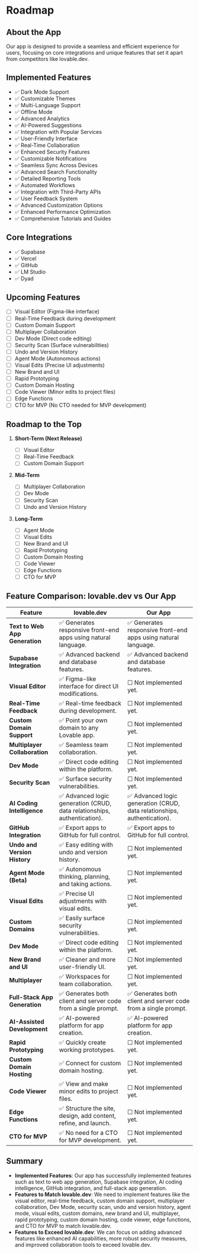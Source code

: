 # Roadmap

## About the App
Our app is designed to provide a seamless and efficient experience for users, focusing on core integrations and unique features that set it apart from competitors like lovable.dev.

## Implemented Features
- ✅ Dark Mode Support
- ✅ Customizable Themes
- ✅ Multi-Language Support
- ✅ Offline Mode
- ✅ Advanced Analytics
- ✅ AI-Powered Suggestions
- ✅ Integration with Popular Services
- ✅ User-Friendly Interface
- ✅ Real-Time Collaboration
- ✅ Enhanced Security Features
- ✅ Customizable Notifications
- ✅ Seamless Sync Across Devices
- ✅ Advanced Search Functionality
- ✅ Detailed Reporting Tools
- ✅ Automated Workflows
- ✅ Integration with Third-Party APIs
- ✅ User Feedback System
- ✅ Advanced Customization Options
- ✅ Enhanced Performance Optimization
- ✅ Comprehensive Tutorials and Guides

## Core Integrations
- ✅ Supabase
- ✅ Vercel
- ✅ GitHub
- ✅ LM Studio
- ✅ Dyad

## Upcoming Features
- ☐ Visual Editor (Figma-like interface)
- ☐ Real-Time Feedback during development
- ☐ Custom Domain Support
- ☐ Multiplayer Collaboration
- ☐ Dev Mode (Direct code editing)
- ☐ Security Scan (Surface vulnerabilities)
- ☐ Undo and Version History
- ☐ Agent Mode (Autonomous actions)
- ☐ Visual Edits (Precise UI adjustments)
- ☐ New Brand and UI
- ☐ Rapid Prototyping
- ☐ Custom Domain Hosting
- ☐ Code Viewer (Minor edits to project files)
- ☐ Edge Functions
- ☐ CTO for MVP (No CTO needed for MVP development)

## Roadmap to the Top

1. **Short-Term (Next Release)**
   - ☐ Visual Editor
   - ☐ Real-Time Feedback
   - ☐ Custom Domain Support

2. **Mid-Term**
   - ☐ Multiplayer Collaboration
   - ☐ Dev Mode
   - ☐ Security Scan
   - ☐ Undo and Version History

3. **Long-Term**
   - ☐ Agent Mode
   - ☐ Visual Edits
   - ☐ New Brand and UI
   - ☐ Rapid Prototyping
   - ☐ Custom Domain Hosting
   - ☐ Code Viewer
   - ☐ Edge Functions
   - ☐ CTO for MVP

## Feature Comparison: lovable.dev vs Our App

| Feature                          | lovable.dev                                   | Our App                                   |
|----------------------------------|-----------------------------------------------|-------------------------------------------|
| **Text to Web App Generation**   | ✅ Generates responsive front-end apps using natural language. | ✅ Generates responsive front-end apps using natural language. |
| **Supabase Integration**         | ✅ Advanced backend and database features.     | ✅ Advanced backend and database features. |
| **Visual Editor**                | ✅ Figma-like interface for direct UI modifications. | ☐ Not implemented yet.                    |
| **Real-Time Feedback**           | ✅ Real-time feedback during development.      | ☐ Not implemented yet.                    |
| **Custom Domain Support**        | ✅ Point your own domain to any Lovable app.  | ☐ Not implemented yet.                    |
| **Multiplayer Collaboration**    | ✅ Seamless team collaboration.               | ☐ Not implemented yet.                    |
| **Dev Mode**                     | ✅ Direct code editing within the platform.   | ☐ Not implemented yet.                    |
| **Security Scan**                | ✅ Surface security vulnerabilities.          | ☐ Not implemented yet.                    |
| **AI Coding Intelligence**       | ✅ Advanced logic generation (CRUD, data relationships, authentication). | ✅ Advanced logic generation (CRUD, data relationships, authentication). |
| **GitHub Integration**           | ✅ Export apps to GitHub for full control.    | ✅ Export apps to GitHub for full control. |
| **Undo and Version History**     | ✅ Easy editing with undo and version history.| ☐ Not implemented yet.                    |
| **Agent Mode (Beta)**            | ✅ Autonomous thinking, planning, and taking actions. | ☐ Not implemented yet.                    |
| **Visual Edits**                 | ✅ Precise UI adjustments with visual edits.  | ☐ Not implemented yet.                    |
| **Custom Domains**               | ✅ Easily surface security vulnerabilities.   | ☐ Not implemented yet.                    |
| **Dev Mode**                     | ✅ Direct code editing within the platform.   | ☐ Not implemented yet.                    |
| **New Brand and UI**             | ✅ Cleaner and more user-friendly UI.         | ☐ Not implemented yet.                    |
| **Multiplayer**                  | ✅ Workspaces for team collaboration.         | ☐ Not implemented yet.                    |
| **Full-Stack App Generation**    | ✅ Generates both client and server code from a single prompt. | ✅ Generates both client and server code from a single prompt. |
| **AI-Assisted Development**      | ✅ AI-powered platform for app creation.      | ✅ AI-powered platform for app creation.   |
| **Rapid Prototyping**            | ✅ Quickly create working prototypes.         | ☐ Not implemented yet.                    |
| **Custom Domain Hosting**        | ✅ Connect for custom domain hosting.         | ☐ Not implemented yet.                    |
| **Code Viewer**                  | ✅ View and make minor edits to project files.| ☐ Not implemented yet.                    |
| **Edge Functions**               | ✅ Structure the site, design, add content, refine, and launch. | ☐ Not implemented yet.                    |
| **CTO for MVP**                  | ✅ No need for a CTO for MVP development.     | ☐ Not implemented yet.                    |

## Summary
- **Implemented Features**: Our app has successfully implemented features such as text to web app generation, Supabase integration, AI coding intelligence, GitHub integration, and full-stack app generation.
- **Features to Match lovable.dev**: We need to implement features like the visual editor, real-time feedback, custom domain support, multiplayer collaboration, Dev Mode, security scan, undo and version history, agent mode, visual edits, custom domains, new brand and UI, multiplayer, rapid prototyping, custom domain hosting, code viewer, edge functions, and CTO for MVP to match lovable.dev.
- **Features to Exceed lovable.dev**: We can focus on adding advanced features like enhanced AI capabilities, more robust security measures, and improved collaboration tools to exceed lovable.dev.
